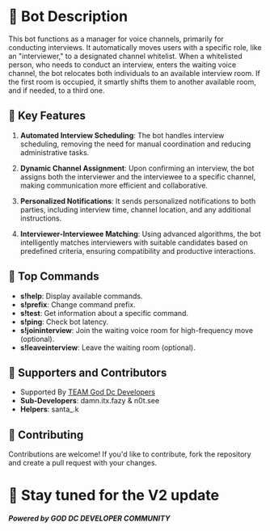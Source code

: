 # 🤖 Bot Description

This bot functions as a manager for voice channels, primarily for conducting interviews. It automatically moves users with a specific role, like an "interviewer," to a designated channel whitelist. When a whitelisted person, who needs to conduct an interview, enters the waiting voice channel, the bot relocates both individuals to an available interview room. If the first room is occupied, it smartly shifts them to another available room, and if needed, to a third one.

## 🔑 Key Features

1. **Automated Interview Scheduling**: The bot handles interview scheduling, removing the need for manual coordination and reducing administrative tasks.

2. **Dynamic Channel Assignment**: Upon confirming an interview, the bot assigns both the interviewer and the interviewee to a specific channel, making communication more efficient and collaborative.

3. **Personalized Notifications**: It sends personalized notifications to both parties, including interview time, channel location, and any additional instructions.

4. **Interviewer-Interviewee Matching**: Using advanced algorithms, the bot intelligently matches interviewers with suitable candidates based on predefined criteria, ensuring compatibility and productive interactions.

## 📌 Top Commands

- **s!help**: Display available commands.
- **s!prefix**: Change command prefix.
- **s!test**: Get information about a specific command.
- **s!ping**: Check bot latency.
- **s!joininterview**: Join the waiting voice room for high-frequency move (optional).
- **s!leaveinterview**: Leave the waiting room (optional).

## 🤝 Supporters and Contributors

- Supported By [TEAM God Dc Developers](https://discord.gg/apF2ZBXZVF)
- **Sub-Developers**: damn.itx.fazy & n0t.see
- **Helpers**: santa_.k

## 🌱 Contributing

Contributions are welcome! If you'd like to contribute, fork the repository and create a pull request with your changes.

# 🚀 Stay tuned for the V2 update

##### Powered by GOD DC DEVELOPER COMMUNITY